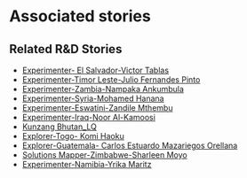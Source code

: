 # Associated stories

<!-- !!DO NOT REMOVE!! start autogenerated hyperlinks -->
## Related R&D Stories
- [Experimenter\- El Salvador\-Victor Tablas](/RnD-Archive/stories/?doc=Victor%20El%20Salvador_LQ-en-US)
- [Experimenter\-Timor Leste\-Julio Fernandes Pinto](/RnD-Archive/stories/?doc=Julio%20Timor%20Leste_LQ-en-US)
- [Experimenter\-Zambia\-Nampaka Ankumbula](/RnD-Archive/stories/?doc=Nampaka_LQ-en-US)
- [Experimenter\-Syria\-Mohamed Hanana](/RnD-Archive/stories/?doc=Mohamed%20Syria_LQ-en-US)
- [Experimenter\-Eswatini\-Zandile Mthembu](/RnD-Archive/stories/?doc=Zandile%20Eswatini_LQ-en-US)
- [Experimenter\-Iraq\-Noor Al\-Kamoosi](/RnD-Archive/stories/?doc=Noor%20Iraq_LQ-en-US)
- [Kunzang Bhutan\_LQ](/RnD-Archive/stories/?doc=Kunzang%20Bhutan_LQ-en-US)
- [Explorer\-Togo\- Komi Haoku](/RnD-Archive/stories/?doc=20_Komi_Togo-en-US)
- [Explorer\-Guatemala\- Carlos Estuardo Mazariegos Orellana](/RnD-Archive/stories/?doc=3_Carlos_Guatemala-en-US)
- [Solutions Mapper\-Zimbabwe\-Sharleen Moyo](/RnD-Archive/stories/?doc=Sharleen_edited-en-US)
- [Experimenter\-Namibia\-Yrika Maritz](/RnD-Archive/stories/?doc=Yrika%20Namibia_LQ-en-US)
<!-- !!DO NOT REMOVE!! end autogenerated hyperlinks -->